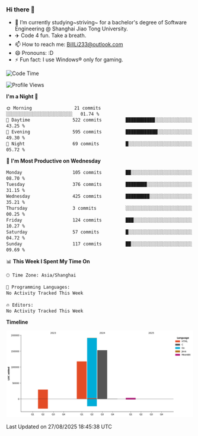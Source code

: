 ### Hi there 👋
- 🌱 I’m currently studying~striving~ for a bachelor's degree of Software Engineering @ Shanghai Jiao Tong University.
- ✈️ Code 4 fun. Take a breath.
- 📫 How to reach me: BillLi233@outlook.com
- 😄 Pronouns: :D
- ⚡ Fun fact: I use Windows® only for gaming.

<!--START_SECTION:waka-->
![Code Time](http://img.shields.io/badge/Code%20Time-442%20hrs%2047%20mins-blue)

![Profile Views](http://img.shields.io/badge/Profile%20Views-2-blue)

**I'm a Night 🦉** 

```text
🌞 Morning                21 commits          ░░░░░░░░░░░░░░░░░░░░░░░░░   01.74 % 
🌆 Daytime                522 commits         ███████████░░░░░░░░░░░░░░   43.25 % 
🌃 Evening                595 commits         ████████████░░░░░░░░░░░░░   49.30 % 
🌙 Night                  69 commits          █░░░░░░░░░░░░░░░░░░░░░░░░   05.72 % 
```
📅 **I'm Most Productive on Wednesday** 

```text
Monday                   105 commits         ██░░░░░░░░░░░░░░░░░░░░░░░   08.70 % 
Tuesday                  376 commits         ████████░░░░░░░░░░░░░░░░░   31.15 % 
Wednesday                425 commits         █████████░░░░░░░░░░░░░░░░   35.21 % 
Thursday                 3 commits           ░░░░░░░░░░░░░░░░░░░░░░░░░   00.25 % 
Friday                   124 commits         ███░░░░░░░░░░░░░░░░░░░░░░   10.27 % 
Saturday                 57 commits          █░░░░░░░░░░░░░░░░░░░░░░░░   04.72 % 
Sunday                   117 commits         ██░░░░░░░░░░░░░░░░░░░░░░░   09.69 % 
```


📊 **This Week I Spent My Time On** 

```text
🕑︎ Time Zone: Asia/Shanghai

💬 Programming Languages: 
No Activity Tracked This Week

🔥 Editors: 
No Activity Tracked This Week
```

**Timeline**

![Lines of Code chart](https://raw.githubusercontent.com/GMH233/GMH233/main/assets/bar_graph.png)


 Last Updated on 27/08/2025 18:45:38 UTC
<!--END_SECTION:waka-->

<!--
**GMH233/GMH233** is a ✨ _special_ ✨ repository because its `README.md` (this file) appears on your GitHub profile.

Here are some ideas to get you started:

- 🔭 I’m currently working on ...
- 🌱 I’m currently learning ...
- 👯 I’m looking to collaborate on ...
- 🤔 I’m looking for help with ...
- 💬 Ask me about ...
- 📫 How to reach me: ...
- 😄 Pronouns: ...
- ⚡ Fun fact: ...
-->
